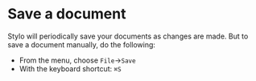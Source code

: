
# Save a document

Stylo will periodically save your documents as changes are made. But to save a document manually, do the following:

- From the menu, choose `File`→`Save`
- With the keyboard shortcut: `⌘S`